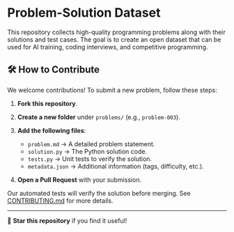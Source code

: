 # Problem-Solution Dataset

This repository collects high-quality programming problems along with their solutions and test cases. The goal is to create an open dataset that can be used for AI training, coding interviews, and competitive programming.

## 🛠 How to Contribute

We welcome contributions! To submit a new problem, follow these steps:

1. **Fork this repository**.
2. **Create a new folder** under `problems/` (e.g., `problem-003`).
3. **Add the following files**:
   - `problem.md` → A detailed problem statement.
   - `solution.py` → The Python solution code.
   - `tests.py` → Unit tests to verify the solution.
   - `metadata.json` → Additional information (tags, difficulty, etc.).

4. **Open a Pull Request** with your submission.

Our automated tests will verify the solution before merging. See [CONTRIBUTING.md](CONTRIBUTING.md) for more details.

---
🌟 **Star this repository** if you find it useful!
